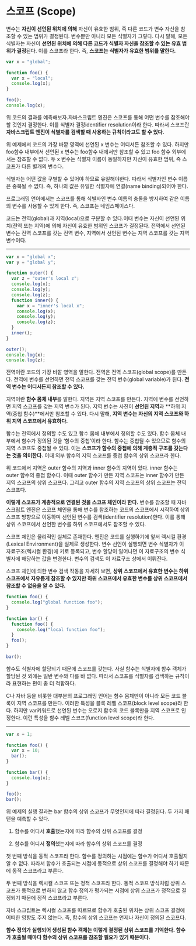 # 스코프 (Scope)

변수는 **자신이 선언된 위치에 의해** 자신이 유효한 범위, 즉 다른 코드가 변수 자신을 참조할 수 있는 범위가 결정된다. 변수뿐만 아니라 모든 식별자가 그렇다. 다시 말해, 모든 식별자는 자신이 **선언된 위치에 의해 다른 코드가 식별자 자신을 참조할 수 있는 유효 범위가 결정**된다. 이를 스코프라 한다. 즉, **스코프는 식별자가 유효한 범위를 말한다.**

```js
var x = "global";
 
function foo() {
  var x = "local";
  console.log(x);
}
 
foo();
console.log(x);
```

위 코드의 결과를 예측해보자.자바스크립트 엔진은 스코프를 통해 어떤 변수를 참조해야할 것인지 결정한다. 이를 식별자 결정identifier resolution이라 한다. 따라서 스코프란 **자바스크립트 엔진이 식별자를 검색할 때 사용하는 규칙이라고도 할 수 있다.**

위 예제에서 코드의 가장 바깥 영역에 선언된 x 변수는 어디서든 참조할 수 있다. 하지만 foo함수 내부에서 선언된 x 변수는 foo함수 내에서만 참조할 수 있고 foo 함수 외부에서는 참조할 수 없다. 두 x 변수는 식별자 이름이 동일하지만 자신이 유효한 범위, 즉 스코프가 다른 별개의 변수다.

식별자는 어떤 값을 구별할 수 있어야 하므로 유일해야한다. 따라서 식별자인 변수 이름은 중복될 수 없다. 즉, 하나의 값은 유일한 식별자에 연결(name binding)되어야 한다.

프로그래밍 언어에서는 스코프를 통해 식별자인 변수 이름의 충돌을 방지하여 같은 이름의 변수를 사용할 수 있게 한다. 즉, 스코프는 네임스페이스다.

코드는 전역(global)과 지역(local)으로 구분할 수 있다.이때 변수는 자신이 선언된 위치(전역 또는 지역)에 의해 자신이 유효한 범위인 스코프가 결정된다. 전역에서 선언된 변수는 전역 스코프를 갖는 전역 변수, 지역에서 선언된 변수는 지역 스코프를 갖는 지역 변수이다.

---



```js
var x = "global x";
var y = "global y";
 
function outer() {
  var z = "outer's local z";
  console.log(x);
  console.log(y);
  console.log(z);
  function inner() {
    var x = "inner's local x";
    console.log(x);
    console.log(y);
    console.log(z);
  }
  inner();
}
 
outer();
console.log(x);
console.log(z);
```

전역이란 코드의 가장 바깥 영역을 말한다. 전역은 전역 스코프(global scope)를 만든다. 전역에 변수를 선언하면 전역 스코프를 갖는 전역 변수(global variable)가 된다. **전역 변수는 어디서든지 참조할 수 있다.**

지역이란 **함수 몸체 내부**를 말한다. 지역은 지역 스코프를 만든다. 지역에 변수를 선언하면 지역 스코프를 갖는 지역 변수가 된다. 지역 변수는 사진이 **선언된 지역**과 **하위 지역(중첩 함수)**에서만 참조할 수 있다. 다시 말해, **지역 변수는 자신의 지역 스코프와 하위 지역 스코프에서 유효하다.**

함수는 전역에서 정의할 수도 있고 함수 몸체 내부에서 정의할 수도 있다. 함수 몸체 내부에서 함수가 정의된 것을 ‘함수의 중첩’이라 한다. 함수는 중첩될 수 있으므로 함수의 지역 스코프도 중첩될 수 있다. 이는 **스코프가 함수의 중첩에 의해 계층적 구조를 갖는다는 것을 의미한다.** 이때 외부 함수의 지역 스코프를 중첩 함수의 상위 스코프라 한다.

위 코드에서 지역은 outer 함수의 지역과 inner 함수의 지역이 있다. inner 함수는 outer 함수의 중첩 함수다. 이때 outer 함수가 만든 지역 스코프는 inner 함수가 만든 지역 스코프의 상위 스코프다. 그리고 outer 함수의 지역 스코프의 상위 스코프는 전역 스코프다. 

**이렇게 스코프가 계층적으로 연결된 것을 스코프 체인이라 한다.** 변수를 참조할 때 자바스크립트 엔진은 스코프 체인을 통해 변수를 참조하는 코드의 스코프에서 시작하여 상위 스코프 방향으로 이동하며 선언된 변수를 검색(identifier resolution)한다. 이를 통해 상위 스코프에서 선언한 변수를 하위 스코프에서도 참조할 수 있다.

스코프 체인은 물리적인 실체로 존재한다. 엔진은 코드를 실행하기에 앞서 렉시컬 환경(Lexical Environment)을 실제로 생성한다. 변수 선언이 실행되면 변수 식별자가 이 자료구조(렉시컬 환경)에 키로 등록되고, 변수 할당이 일어나면 이 자료구조의 변수 식별자에 해당하는 값을 변경한다. 변수의 검색도 이 자료구조 상에서 이뤄진다.

스코프 체인에 의한 변수 검색 작동을 자세히 보면, **상위 스코프에서 유효한 변수는 하위 스코프에서 자유롭게 참조할 수 있지만 하위 스코프에서 유효한 변수를 상위 스코프에서 참조할 수 없음을 알 수 있다.**

```js
function foo() {
  console.log("global function foo");
}
 
function bar() {
  function foo() {
    console.log("local function foo");
  }
  foo();
}
 
bar();
```

함수도 식별자에 할당되기 때문에 스코프를 갖는다. 사실 함수는 식별자에 함수 객체가 할당된 것 외에는 일반 변수와 다를 바 없다. 따라서 스코프를 식별자를 검색하는 규칙이라 표현하는 편이 좀 더 적합하다.

C나 자바 등을 비롯한 대부분의 프로그래밍 언어는 함수 몸체만이 아니라 모든 코드 블록이 지역 스코프를 만든다. 이러한 특성을 블록 레벨 스코프(block level scope)라 한다. 하지만 var키워드로 선언된 변수는 오로지 함수의 코드 블록만을 지역 스코프로 인정한다. 이런 특성을 함수 레벨 스코프(function level scope)라 한다.

---

```js
var x = 1;
 
function foo() {
  var x = 10;
  bar();
}
 
function bar() {
  console.log(x);
}
 
foo();
bar();
```

위 예제의 실행 결과는 bar 함수의 상위 스코프가 무엇인지에 따라 결정된다. 두 가지 패턴을 예측할 수 있다.

1. 함수를 어디서 **호출**했는지에 따라 함수의 상위 스코프를 결정

2. 함수를 어디서 **정의**했는지에 따라 함수의 상위 스코프를 결정

첫 번째 방식을 동적 스코프라 한다. 함수를 정의하는 시점에는 함수가 어디서 호출될지 알 수 없다. 따라서 함수가 호출되는 시점에 동적으로 상위 스코프를 결정해야 하기 때문에 동적 스코프라고 부른다.

두 번째 방식을 렉시컬 스코프 또는 정적 스코프라 한다. 동적 스코프 방식처럼 상위 스코프가 동적으로 변하지 않고 함수 정의가 평가되는 시점에 상위 스코프가 정적으로 결정되기 때문에 정적 스코프라고 부른다.

자바 스크립트는 렉시컬 스코프를 따르므로 함수가 호출된 위치는 상위 스코프 결정에 어떠한 영향도 주지 않는다. 즉, 함수의 상위 스코프는 언제나 자신이 정의된 스코프다.

**함수 정의가 실행되어 생성된 함수 객체는 이렇게 결정된 상위 스코프를 기억한다. 함수가 호출될 때마다 함수의 상위 스코프를 참조할 필요가 있기 때문이다.**